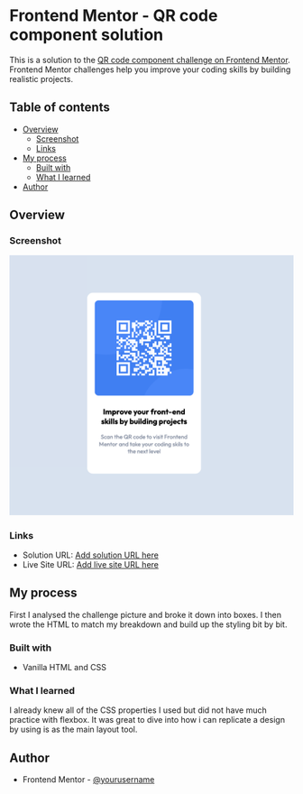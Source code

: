 # Frontend Mentor - QR code component solution

This is a solution to the [QR code component challenge on Frontend Mentor](https://www.frontendmentor.io/challenges/qr-code-component-iux_sIO_H). Frontend Mentor challenges help you improve your coding skills by building realistic projects.

## Table of contents

- [Overview](#overview)
  - [Screenshot](#screenshot)
  - [Links](#links)
- [My process](#my-process)
  - [Built with](#built-with)
  - [What I learned](#what-i-learned)
- [Author](#author)

## Overview

### Screenshot

![](solution-screenshot.png)

### Links

- Solution URL: [Add solution URL here](https://your-solution-url.com)
- Live Site URL: [Add live site URL here](https://your-live-site-url.com)

## My process

First I analysed the challenge picture and broke it down into boxes. I then wrote the HTML to match my breakdown and build up the styling bit by bit.

### Built with

- Vanilla HTML and CSS

### What I learned

I already knew all of the CSS properties I used but did not have much practice with flexbox. It was great to dive into how i can replicate a design by using is as the main layout tool.

## Author

- Frontend Mentor - [@yourusername](https://www.frontendmentor.io/profile/yourusername)
